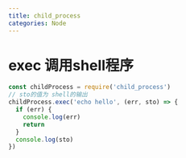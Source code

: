 ```yaml
---
title: child_process
categories: Node
---
```




# exec 调用shell程序

```javascript
const childProcess = require('child_process')
// sto的值为 shell的输出
childProcess.exec('echo hello', (err, sto) => {
  if (err) {
    console.log(err)
    return
  }
  console.log(sto)
})
```

